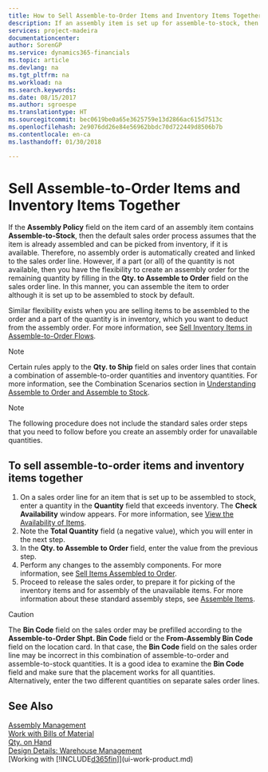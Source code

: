 ```yaml
---
title: How to Sell Assemble-to-Order Items and Inventory Items Together | Microsoft Docs
description: If an assembly item is set up for assemble-to-stock, then the default sales order process assumes that the item is already assembled and can be picked from inventory, if it is available. But if a part (or all) of the quantity is not available, then you have the flexibility to create an assembly order for the remaining quantity on the fly.
services: project-madeira
documentationcenter: 
author: SorenGP
ms.service: dynamics365-financials
ms.topic: article
ms.devlang: na
ms.tgt_pltfrm: na
ms.workload: na
ms.search.keywords: 
ms.date: 08/15/2017
ms.author: sgroespe
ms.translationtype: HT
ms.sourcegitcommit: bec0619be0a65e3625759e13d2866ac615d7513c
ms.openlocfilehash: 2e9076dd26e84e56962bbdc70d722449d8506b7b
ms.contentlocale: en-ca
ms.lasthandoff: 01/30/2018

---
```

# <a name="sell-assemble-to-order-items-and-inventory-items-together"></a>Sell Assemble-to-Order Items and Inventory Items Together
If the **Assembly Policy** field on the item card of an assembly item contains **Assemble-to-Stock**, then the default sales order process assumes that the item is already assembled and can be picked from inventory, if it is available. Therefore, no assembly order is automatically created and linked to the sales order line. However, if a part (or all) of the quantity is not available, then you have the flexibility to create an assembly order for the remaining quantity by filling in the **Qty. to Assemble to Order** field on the sales order line. In this manner, you can assemble the item to order although it is set up to be assembled to stock by default.  

Similar flexibility exists when you are selling items to be assembled to the order and a part of the quantity is in inventory, which you want to deduct from the assembly order. For more information, see [Sell Inventory Items in Assemble-to-Order Flows](assembly-how-to-sell-inventory-items-in-assemble-to-order-flows.md).  

> [!NOTE]  
>  Certain rules apply to the **Qty. to Ship** field on sales order lines that contain a combination of assemble-to-order quantities and inventory quantities. For more information, see the Combination Scenarios section in [Understanding Assemble to Order and Assemble to Stock](assembly-assemble-to-order-or-assemble-to-stock.md).  

> [!NOTE]  
>  The following procedure does not include the standard sales order steps that you need to follow before you create an assembly order for unavailable quantities.

## <a name="to-sell-assemble-to-order-items-and-inventory-items-together"></a>To sell assemble-to-order items and inventory items together  
1.  On a sales order line for an item that is set up to be assembled to stock, enter a quantity in the **Quantity** field that exceeds inventory. The **Check Availability** window appears. For more information, see [View the Availability of Items](inventory-how-availability-overview.md). 
2.  Note the **Total Quantity** field (a negative value), which you will enter in the next step.  
3.  In the **Qty. to Assemble to Order** field, enter the value from the previous step.  
4.  Perform any changes to the assembly components. For more information, see [Sell Items Assembled to Order](assembly-how-to-sell-items-assembled-to-order.md).  
5.  Proceed to release the sales order, to prepare it for picking of the inventory items and for assembly of the unavailable items. For more information about these standard assembly steps, see [Assemble Items](assembly-how-to-assemble-items.md).  

> [!CAUTION]  
>  The **Bin Code** field on the sales order may be prefilled according to the **Assemble-to-Order Shpt. Bin Code** field or the **From-Assembly Bin Code** field on the location card. In that case, the **Bin Code** field on the sales order line may be incorrect in this combination of assemble-to-order and assemble-to-stock quantities. It is a good idea to examine the **Bin Code** field and make sure that the placement works for all quantities. Alternatively, enter the two different quantities on separate sales order lines.  

## <a name="see-also"></a>See Also  
[Assembly Management](assembly-assemble-items.md)  
[Work with Bills of Material](inventory-how-work-BOMs.md)  
[Qty. on Hand](inventory-manage-inventory.md)  
[Design Details: Warehouse Management](design-details-warehouse-management.md)  
[Working with [!INCLUDE[d365fin](includes/d365fin_md.md)]](ui-work-product.md)

